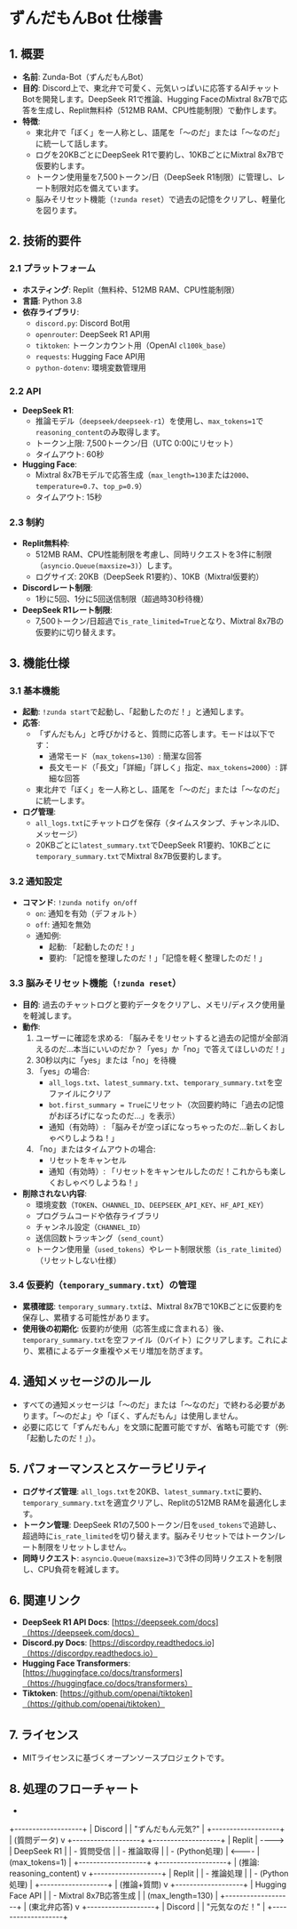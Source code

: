 # ずんだもんBot 仕様書

## 1. 概要
- **名前**: Zunda-Bot（ずんだもんBot）
- **目的**: Discord上で、東北弁で可愛く、元気いっぱいに応答するAIチャットBotを開発します。DeepSeek R1で推論、Hugging FaceのMixtral 8x7Bで応答を生成し、Replit無料枠（512MB RAM、CPU性能制限）で動作します。
- **特徴**:
  - 東北弁で「ぼく」を一人称とし、語尾を「～のだ」または「～なのだ」に統一して話します。
  - ログを20KBごとにDeepSeek R1で要約し、10KBごとにMixtral 8x7Bで仮要約します。
  - トークン使用量を7,500トークン/日（DeepSeek R1制限）に管理し、レート制限対応を備えています。
  - 脳みそリセット機能（`!zunda reset`）で過去の記憶をクリアし、軽量化を図ります。

## 2. 技術的要件
### 2.1 プラットフォーム
- **ホスティング**: Replit（無料枠、512MB RAM、CPU性能制限）
- **言語**: Python 3.8
- **依存ライブラリ**:
  - `discord.py`: Discord Bot用
  - `openrouter`: DeepSeek R1 API用
  - `tiktoken`: トークンカウント用（OpenAI `cl100k_base`）
  - `requests`: Hugging Face API用
  - `python-dotenv`: 環境変数管理用

### 2.2 API
- **DeepSeek R1**:
  - 推論モデル（`deepseek/deepseek-r1`）を使用し、`max_tokens=1`で`reasoning_content`のみ取得します。
  - トークン上限: 7,500トークン/日（UTC 0:00にリセット）
  - タイムアウト: 60秒
- **Hugging Face**:
  - Mixtral 8x7Bモデルで応答生成（`max_length=130`または`2000`、`temperature=0.7`、`top_p=0.9`）
  - タイムアウト: 15秒

### 2.3 制約
- **Replit無料枠**:
  - 512MB RAM、CPU性能制限を考慮し、同時リクエストを3件に制限（`asyncio.Queue(maxsize=3)`）します。
  - ログサイズ: 20KB（DeepSeek R1要約）、10KB（Mixtral仮要約）
- **Discordレート制限**:
  - 1秒に5回、1分に5回送信制限（超過時30秒待機）
- **DeepSeek R1レート制限**:
  - 7,500トークン/日超過で`is_rate_limited=True`となり、Mixtral 8x7Bの仮要約に切り替えます。

## 3. 機能仕様
### 3.1 基本機能
- **起動**: `!zunda start`で起動し、「起動したのだ！」と通知します。
- **応答**:
  - 「ずんだもん」と呼びかけると、質問に応答します。モードは以下です：
    - 通常モード（`max_tokens=130`）: 簡潔な回答
    - 長文モード（「長文」「詳細」「詳しく」指定、`max_tokens=2000`）: 詳細な回答
  - 東北弁で「ぼく」を一人称とし、語尾を「～のだ」または「～なのだ」に統一します。
- **ログ管理**:
  - `all_logs.txt`にチャットログを保存（タイムスタンプ、チャンネルID、メッセージ）
  - 20KBごとに`latest_summary.txt`でDeepSeek R1要約、10KBごとに`temporary_summary.txt`でMixtral 8x7B仮要約します。

### 3.2 通知設定
- **コマンド**: `!zunda notify on/off`
  - `on`: 通知を有効（デフォルト）
  - `off`: 通知を無効
  - 通知例:
    - 起動: 「起動したのだ！」
    - 要約: 「記憶を整理したのだ！」「記憶を軽く整理したのだ！」

### 3.3 脳みそリセット機能（`!zunda reset`）
- **目的**: 過去のチャットログと要約データをクリアし、メモリ/ディスク使用量を軽減します。
- **動作**:
  1. ユーザーに確認を求める: 「脳みそをリセットすると過去の記憶が全部消えるのだ…本当にいいのだか？「yes」か「no」で答えてほしいのだ！」
  2. 30秒以内に「yes」または「no」を待機
  3. 「yes」の場合:
     - `all_logs.txt`、`latest_summary.txt`、`temporary_summary.txt`を空ファイルにクリア
     - `bot.first_summary = True`にリセット（次回要約時に「過去の記憶がおぼろげになったのだ…」を表示）
     - 通知（有効時）: 「脳みそが空っぽになっちゃったのだ…新しくおしゃべりしようね！」
  4. 「no」またはタイムアウトの場合:
     - リセットをキャンセル
     - 通知（有効時）: 「リセットをキャンセルしたのだ！これからも楽しくおしゃべりしようね！」
- **削除されない内容**:
  - 環境変数（`TOKEN`、`CHANNEL_ID`、`DEEPSEEK_API_KEY`、`HF_API_KEY`）
  - プログラムコードや依存ライブラリ
  - チャンネル設定（`CHANNEL_ID`）
  - 送信回数トラッキング（`send_count`）
  - トークン使用量（`used_tokens`）やレート制限状態（`is_rate_limited`）（リセットしない仕様）

### 3.4 仮要約（`temporary_summary.txt`）の管理
- **累積確認**: `temporary_summary.txt`は、Mixtral 8x7Bで10KBごとに仮要約を保存し、累積する可能性があります。
- **使用後の初期化**: 仮要約が使用（応答生成に含まれる）後、`temporary_summary.txt`を空ファイル（0バイト）にクリアします。これにより、累積によるデータ重複やメモリ増加を防ぎます。

## 4. 通知メッセージのルール
- すべての通知メッセージは「～のだ」または「～なのだ」で終わる必要があります。「～のだよ」や「ぼく、ずんだもん」は使用しません。
- 必要に応じて「ずんだもん」を文頭に配置可能ですが、省略も可能です（例: 「起動したのだ！」）。

## 5. パフォーマンスとスケーラビリティ
- **ログサイズ管理**: `all_logs.txt`を20KB、`latest_summary.txt`に要約、`temporary_summary.txt`を適宜クリアし、Replitの512MB RAMを最適化します。
- **トークン管理**: DeepSeek R1の7,500トークン/日を`used_tokens`で追跡し、超過時に`is_rate_limited`を切り替えます。脳みそリセットではトークン/レート制限をリセットしません。
- **同時リクエスト**: `asyncio.Queue(maxsize=3)`で3件の同時リクエストを制限し、CPU負荷を軽減します。

## 6. 関連リンク
- **DeepSeek R1 API Docs**: [https://deepseek.com/docs]（https://deepseek.com/docs）
- **Discord.py Docs**: [https://discordpy.readthedocs.io]（https://discordpy.readthedocs.io）
- **Hugging Face Transformers**: [https://huggingface.co/docs/transformers]（https://huggingface.co/docs/transformers）
- **Tiktoken**: [https://github.com/openai/tiktoken]（https://github.com/openai/tiktoken）

## 7. ライセンス
- MITライセンスに基づくオープンソースプロジェクトです。

## 8. 処理のフローチャート
-

+-------------------+
|  Discord          |
| "ずんだもん元気?" |
+-------------------+
         | (質問データ)
         v
+-------------------+       +-------------------+
|  Replit           | ----> |  DeepSeek R1      |
| - 質問受信        |       | - 推論取得        |
| - (Python処理)    | <---- |  (max_tokens=1)   |
+-------------------+       +-------------------+
         | (推論: reasoning_content)
         v
+-------------------+
|  Replit           |
| - 推論処理        |
| - (Python処理)    |
+-------------------+
         | (推論+質問)
         v
+-------------------+
|  Hugging Face API  |
| - Mixtral 8x7B応答生成 |
|   (max_length=130) |
+-------------------+
         | (東北弁応答)
         v
+-------------------+
|  Discord           |
| "元気なのだ！"     |
+-------------------+

